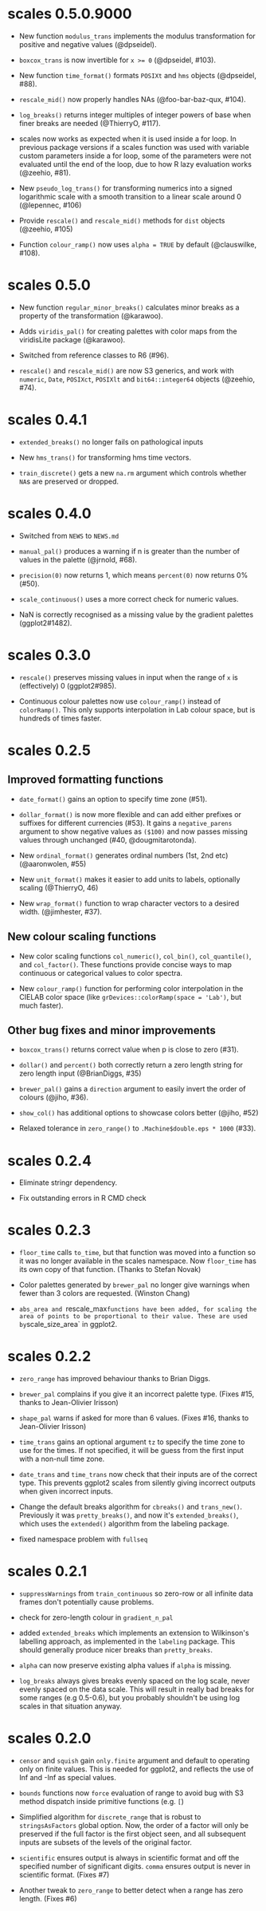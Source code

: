 # scales 0.5.0.9000

* New function `modulus_trans` implements the modulus transformation for positive
  and negative values (@dpseidel).

* `boxcox_trans` is now invertible for `x >= 0` (@dpseidel, #103).

* New function `time_format()` formats `POSIXt` and `hms` objects (@dpseidel, #88).

* `rescale_mid()` now properly handles NAs (@foo-bar-baz-qux, #104).

* `log_breaks()` returns integer multiples of integer powers of base when finer
  breaks are needed (@ThierryO, #117).

* scales now works as expected when it is used inside a for loop. In previous
  package versions if a scales function was used with variable custom parameters
  inside a for loop, some of the parameters were not evaluated until the end
  of the loop, due to how R lazy evaluation works (@zeehio, #81).

* New `pseudo_log_trans()` for transforming numerics into a signed logarithmic scale
  with a smooth transition to a linear scale around 0 (@lepennec, #106) 
  
* Provide `rescale()` and `rescale_mid()` methods for `dist` objects (@zeehio, #105)

* Function `colour_ramp()` now uses `alpha = TRUE` by default (@clauswilke, #108).

# scales 0.5.0

* New function `regular_minor_breaks()` calculates minor breaks as a property
  of the transformation (@karawoo).

* Adds `viridis_pal()` for creating palettes with color maps from the
  viridisLite package (@karawoo).

* Switched from reference classes to R6 (#96).

* `rescale()` and `rescale_mid()` are now S3 generics, and work with `numeric`,
  `Date`, `POSIXct`, `POSIXlt` and `bit64::integer64` objects (@zeehio, #74).

# scales 0.4.1

* `extended_breaks()` no longer fails on pathological inputs

* New `hms_trans()` for transforming hms time vectors.

* `train_discrete()` gets a new `na.rm` argument which controls whether
  `NA`s are preserved or dropped.

# scales 0.4.0

* Switched from `NEWS` to `NEWS.md`

* `manual_pal()` produces a warning if n is greater than the number of values 
  in the palette (@jrnold, #68).

* `precision(0)` now returns 1, which means `percent(0)` now returns 0% (#50).

* `scale_continuous()` uses a more correct check for numeric values.

* NaN is correctly recognised as a missing value by the gradient palettes
  (ggplot2#1482).
  
# scales 0.3.0

* `rescale()` preserves missing values in input when the range of `x` is
  (effectively) 0 (ggplot2#985).

* Continuous colour palettes now use `colour_ramp()` instead of `colorRamp()`.
  This only supports interpolation in Lab colour space, but is hundreds of
  times faster.

# scales 0.2.5

## Improved formatting functions

* `date_format()` gains an option to specify time zone (#51).

* `dollar_format()` is now more flexible and can add either prefixes or suffixes
  for different currencies (#53). It gains a `negative_parens` argument
  to show negative values as `($100)` and now passes missing values through
  unchanged (#40, @dougmitarotonda).

* New `ordinal_format()` generates ordinal numbers (1st, 2nd etc)
  (@aaronwolen, #55)

* New `unit_format()` makes it easier to add units to labels, optionally
  scaling (@ThierryO, 46)

* New `wrap_format()` function to wrap character vectors to a desired width.
  (@jimhester, #37).

## New colour scaling functions

* New color scaling functions `col_numeric()`, `col_bin()`, `col_quantile()`,
  and `col_factor()`. These functions provide concise ways to map continuous or
  categorical values to color spectra.

* New `colour_ramp()` function for performing color interpolation in the CIELAB
  color space (like `grDevices::colorRamp(space = 'Lab')`, but much faster).

## Other bug fixes and minor improvements

* `boxcox_trans()` returns correct value when p is close to zero (#31).

* `dollar()` and `percent()` both correctly return a zero length string
  for zero length input (@BrianDiggs, #35)

* `brewer_pal()` gains a `direction` argument to easily invert the order
  of colours (@jiho, #36).

* `show_col()` has additional options to showcase colors better (@jiho, #52)

* Relaxed tolerance in `zero_range()` to `.Machine$double.eps * 1000` (#33).

# scales 0.2.4

* Eliminate stringr dependency.

* Fix outstanding errors in R CMD check

# scales 0.2.3

* `floor_time` calls `to_time`, but that function was moved into a function
  so it was no longer available in the scales namespace. Now `floor_time`
  has its own copy of that function. (Thanks to Stefan Novak)

* Color palettes generated by `brewer_pal` no longer give warnings when fewer
  than 3 colors are requested. (Winston Chang)

* `abs_area and `rescale_max` functions have been added, for scaling the area
  of points to be proportional to their value. These are used by
  `scale_size_area` in ggplot2.

# scales 0.2.2

* `zero_range` has improved behaviour thanks to Brian Diggs.

* `brewer_pal` complains if you give it an incorrect palette type. (Fixes #15,
  thanks to Jean-Olivier Irisson)

* `shape_pal` warns if asked for more than 6 values. (Fixes #16, thanks to
  Jean-Olivier Irisson)

* `time_trans` gains an optional argument `tz` to specify the time zone to use
  for the times.  If not specified, it will be guess from the first input with
  a non-null time zone.

* `date_trans` and `time_trans` now check that their inputs are of the correct
   type.  This prevents ggplot2 scales from silently giving incorrect outputs
   when given incorrect inputs.

* Change the default breaks algorithm for `cbreaks()` and `trans_new()`.
  Previously it was `pretty_breaks()`, and now it's `extended_breaks()`,
  which uses the `extended()` algorithm from the labeling package.

* fixed namespace problem with `fullseq`

# scales 0.2.1

* `suppressWarnings` from `train_continuous` so zero-row or all infinite data
  frames don't potentially cause problems.

* check for zero-length colour in `gradient_n_pal`

* added `extended_breaks` which implements an extension to Wilkinson's
  labelling approach, as implemented in the `labeling` package.  This should
  generally produce nicer breaks than `pretty_breaks`.

* `alpha` can now preserve existing alpha values if `alpha` is missing.

* `log_breaks` always gives breaks evenly spaced on the log scale, never
  evenly spaced on the data scale. This will result in really bad breaks for
  some ranges (e.g 0.5-0.6), but you probably shouldn't be using log scales in
  that situation anyway.

# scales 0.2.0

* `censor` and `squish` gain `only.finite` argument and default to operating
  only on finite values. This is needed for ggplot2, and reflects the use of
  Inf and -Inf as special values.

* `bounds` functions now `force` evaluation of range to avoid bug with S3
  method dispatch inside primitive functions (e.g. `[`)

* Simplified algorithm for `discrete_range` that is robust to
  `stringsAsFactors` global option.  Now, the order of a factor will only be
  preserved if the full factor is the first object seen, and all subsequent
  inputs are subsets of the levels of the original factor.

* `scientific` ensures output is always in scientific format and off the
  specified number of significant digits. `comma` ensures output is never in
  scientific format. (Fixes #7)

* Another tweak to `zero_range` to better detect when a range has zero length.
  (Fixes #6)
